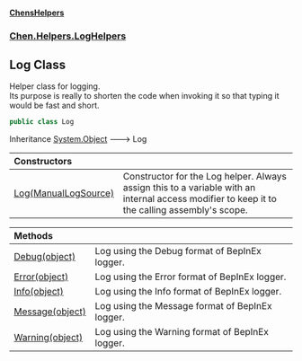 #### [ChensHelpers](index 'index')
### [Chen.Helpers.LogHelpers](Chen_Helpers_LogHelpers 'Chen.Helpers.LogHelpers')
## Log Class
Helper class for logging.  
Its purpose is really to shorten the code when invoking it so that typing it would be fast and short.  
```csharp
public class Log
```

Inheritance [System.Object](https://docs.microsoft.com/en-us/dotnet/api/System.Object 'System.Object') &#129106; Log  

| Constructors | |
| :--- | :--- |
| [Log(ManualLogSource)](Chen_Helpers_LogHelpers_Log_Log(BepInEx_Logging_ManualLogSource) 'Chen.Helpers.LogHelpers.Log.Log(BepInEx.Logging.ManualLogSource)') | Constructor for the Log helper. Always assign this to a variable with an internal access modifier to keep it to the calling assembly's scope.<br/> |

| Methods | |
| :--- | :--- |
| [Debug(object)](Chen_Helpers_LogHelpers_Log_Debug(object) 'Chen.Helpers.LogHelpers.Log.Debug(object)') | Log using the Debug format of BepInEx logger.<br/> |
| [Error(object)](Chen_Helpers_LogHelpers_Log_Error(object) 'Chen.Helpers.LogHelpers.Log.Error(object)') | Log using the Error format of BepInEx logger.<br/> |
| [Info(object)](Chen_Helpers_LogHelpers_Log_Info(object) 'Chen.Helpers.LogHelpers.Log.Info(object)') | Log using the Info format of BepInEx logger.<br/> |
| [Message(object)](Chen_Helpers_LogHelpers_Log_Message(object) 'Chen.Helpers.LogHelpers.Log.Message(object)') | Log using the Message format of BepInEx logger.<br/> |
| [Warning(object)](Chen_Helpers_LogHelpers_Log_Warning(object) 'Chen.Helpers.LogHelpers.Log.Warning(object)') | Log using the Warning format of BepInEx logger.<br/> |

